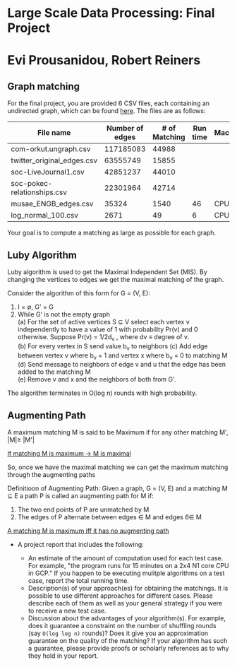 # Large Scale Data Processing: Final Project
# Evi Prousanidou, Robert Reiners

## Graph matching
For the final project, you are provided 6 CSV files, each containing an undirected graph, which can be found [here](https://drive.google.com/file/d/1khb-PXodUl82htpyWLMGGNrx-IzC55w8/view?usp=sharing). The files are as follows:  

|           File name           |        Number of edges       |  # of Matching  |  Run time | Machine   
| ------------------------------| ---------------------------- | --------------- | --------- | --------- |                
| com-orkut.ungraph.csv         | 117185083                    | 44988           |           |           |
| twitter_original_edges.csv    | 63555749                     | 15855           |           |           |
| soc-LiveJournal1.csv          | 42851237                     | 44010           |           |           |
| soc-pokec-relationships.csv   | 22301964                     | 42714           |           |           |
| musae_ENGB_edges.csv          | 35324                        | 1540            |  46       | CPU       |
| log_normal_100.csv            | 2671                         | 49              |   6       | CPU       |


Your goal is to compute a matching as large as possible for each graph. 


## Luby Algorithm

Luby algorithm is used to get the Maximal Independent Set (MIS). By changing the vertices to edges we get the maximal matching of the graph.

Consider the algorithm of this form for G = (V, E):
   1. I = ∅, G' = G <br>
   2. While G' is not the empty graph <br> 
      (a) For the set of active vertices S ⊆ V select each vertex v independently to have a value of 1 with probability Pr(v) and 0 otherwise. Suppose Pr(v) = 1/2d<sub>v</sub> , where dv ≡ degree of v. <br>
      (b) For every vertex in S send value b<sub>v</sub> to neighbors
      (c) Add edge between vertex v where b<sub>v</sub> = 1 and vertex x where b<sub>v</sub> = 0 to matching M<br>
      (d) Send message to neighbors of edge v and u that the edge has been added to the matching M <br>
      (e) Remove v and x and the neighbors of both from G'. <br>

The algorithm terminates in O(log n) rounds with high probability.


## Augmenting Path
A maximum matching M is said to be Maximum if for any other matching M', |M|≥ |M'|

  <u> If matching M is maximum -> M is maximal </u>

So, once we have the maximal matching we can get the maximum matching through the augmenting paths

 Definitioon of Augmenting Path:
 Given a graph, G = (V, E) and a matching M ⊆ E a path P is called an augmenting path for M if:
   1. The two end points of P are unmatched by M
   2. The edges of P alternate between edges ∈ M and edges 6∈ M
  
  
  <u> A matching M is maximum iff it has no augmenting path </u>
  
  

* A project report that includes the following:


  * An estimate of the amount of computation used for each test case. For example, "the program runs for 15 minutes on a 2x4 N1 core CPU in GCP." If you happen to be executing mulitple algorithms on a test case, report the total running time.
  * Description(s) of your approach(es) for obtaining the matchings. It is possible to use different approaches for different cases. Please describe each of them as well as your general strategy if you were to receive a new test case.
  * Discussion about the advantages of your algorithm(s). For example, does it guarantee a constraint on the number of shuffling rounds (say `O(log log n)` rounds)? Does it give you an approximation guarantee on the quality of the matching? If your algorithm has such a guarantee, please provide proofs or scholarly references as to why they hold in your report.




